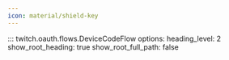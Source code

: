 ```yaml
---
icon: material/shield-key
---
```



::: twitch.oauth.flows.DeviceCodeFlow
    options:
          heading_level: 2
          show_root_heading: true
          show_root_full_path: false
